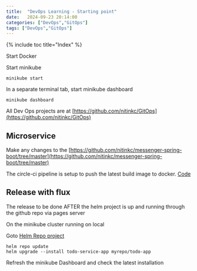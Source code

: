 ```yaml
---
title:  "DevOps Learning - Starting point"
date:   2024-09-23 20:14:00
categories: ["DevOps","GitOps"]
tags: ["DevOps","GitOps"]
---
```

{% include toc title="Index" %}

Start Docker 

Start minikube
```shell
minikube start
```

In a separate terminal tab, start minikube dashboard
```shell
minikube dashboard
```

All Dev Ops projects are at [https://github.com/nitinkc/GitOps](https://github.com/nitinkc/GitOps)


## Microservice 
Make any changes to the [https://github.com/nitinkc/messenger-spring-boot/tree/master](https://github.com/nitinkc/messenger-spring-boot/tree/master)

The circle-ci pipeline is setup to push the latest build image to docker. [Code](https://github.com/nitinkc/messenger-spring-boot/blob/master/.circleci/config.yml)

## Release with flux
The release to be done AFTER the helm project is up and running through the github repo via pages server

On the minikube cluster running on local

Goto [Helm Repo project](https://github.com/nitinkc/HelmCharts/tree/main)

```shell
helm repo update
helm upgrade --install todo-service-app myrepo/todo-app      
```

Refresh the minikube Dashboard and check the latest installation
